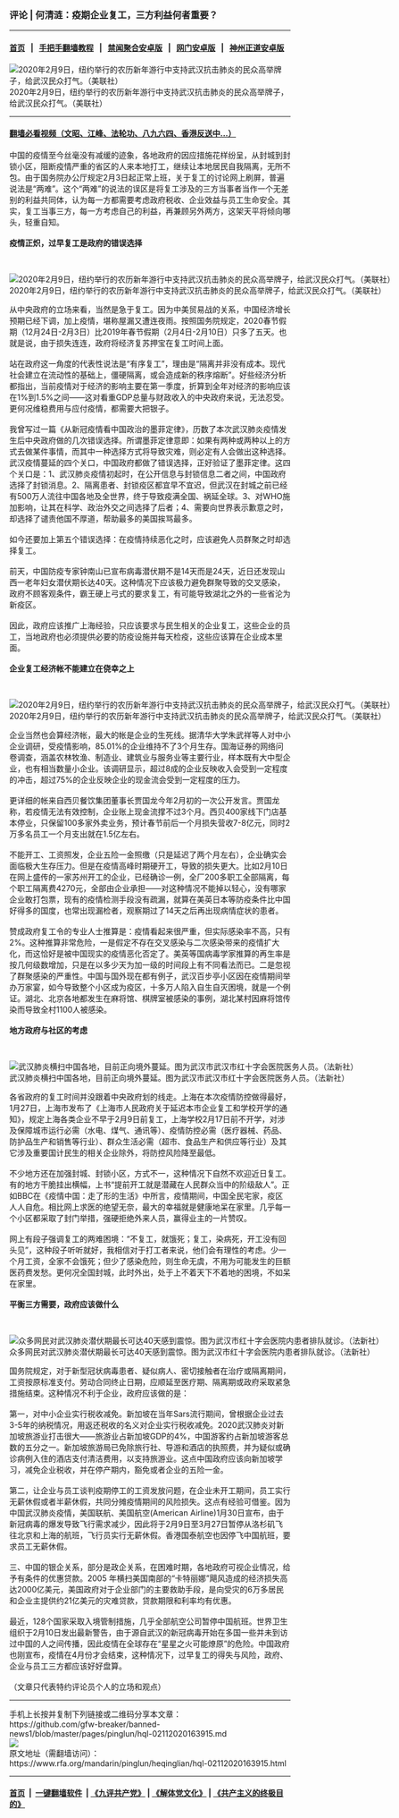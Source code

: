 ### 评论 | 何清涟：疫期企业复工，三方利益何者重要？
------------------------

#### [首页](https://github.com/gfw-breaker/banned-news1/blob/master/README.md) &nbsp;&nbsp;|&nbsp;&nbsp; [手把手翻墙教程](https://github.com/gfw-breaker/guides/wiki) &nbsp;&nbsp;|&nbsp;&nbsp; [禁闻聚合安卓版](https://github.com/gfw-breaker/bn-android) &nbsp;&nbsp;|&nbsp;&nbsp; [网门安卓版](https://github.com/oGate2/oGate) &nbsp;&nbsp;|&nbsp;&nbsp; [神州正道安卓版](https://github.com/SzzdOgate/update) 



<div id="headerimg">
 <img alt="2020年2月9日，纽约举行的农历新年游行中支持武汉抗击肺炎的民众高举牌子，给武汉民众打气。（美联社）" src="https://www.rfa.org/mandarin/pinglun/heqinglian/hql-02112020163915.html/AP_20040777853741.jpg/@@images/3570dfd5-13a4-401a-a09e-4909cf2b3dd7.jpeg" title="2020年2月9日，纽约举行的农历新年游行中支持武汉抗击肺炎的民众高举牌子，给武汉民众打气。（美联社）"/>
 <div id="headerimgcontents">
  <div id="headerimgcaption">
   <span>
    2020年2月9日，纽约举行的农历新年游行中支持武汉抗击肺炎的民众高举牌子，给武汉民众打气。（美联社）
   </span>
   <!-- zoomattribute -->
  </div>
  <!-- headerimgcaption -->
 </div>
 <!-- headerimagecontents -->
</div>

<hr/>


#### [翻墙必看视频（文昭、江峰、法轮功、八九六四、香港反送中...）](https://github.com/gfw-breaker/banned-news1/blob/master/pages/link3.md)

<div id="storytext">
 <div>
  <div class="slot_header">
  </div>
 </div>
 <p>
  中国的疫情至今丝毫没有减缓的迹象，各地政府的因应措施花样纷呈，从封城到封锁小区，阻断疫情严重的省区的人来本地打工，继续让本地居民自我隔离，无所不包。由于国务院办公厅规定2月3日起正常上班，关于复工的讨论网上刷屏，普遍说法是“两难”。这个“两难”的说法的误区是将复工涉及的三方当事者当作一个无差别的利益共同体，认为每一方都需要考虑政府税收、企业效益与员工生命安全。其实，复工当事三方，每一方考虑自己的利益，再兼顾另外两方，这架天平将倾向哪头，轻重自知。
  <br/>
  <br/>
  <b>
   疫情正炽，过早复工是政府的错误选择
  </b>
 </p>
 <p>
  <b>
  </b>
  <br/>
  <div class="image-inline captioned" style="width:1648px;">
   <div style="width:1648px;">
    <img alt="2020年2月9日，纽约举行的农历新年游行中支持武汉抗击肺炎的民众高举牌子，给武汉民众打气。（美联社）" src="https://www.rfa.org/mandarin/pinglun/heqinglian/hql-02112020163915.html/AP_20040777857712.jpg" title="2020年2月9日，纽约举行的农历新年游行中支持武汉抗击肺炎的民众高举牌子，给武汉民众打气。（美联社）"/>
   </div>
   <div class="image-caption">
    <span style="width:1648px;">
     2020年2月9日，纽约举行的农历新年游行中支持武汉抗击肺炎的民众高举牌子，给武汉民众打气。（美联社）
    </span>
    <span class="copyright">
    </span>
   </div>
  </div>
 </p>
 <p>
  从中央政府的立场来看，当然是急于复工。因为中美贸易战的关系，中国经济增长预期已经下调，加上疫情，堪称屋漏又遭连夜雨。按照国务院规定，2020春节假期（12月24日-2月3日）比2019年春节假期（2月4日-2月10日）只多了五天。也就是说，由于损失连连，政府将经济复苏押宝在复工时间上面。
  <br/>
  <br/>
  站在政府这一角度的代表性说法是“有序复工”，理由是“隔离并非没有成本。现代社会建立在流动性的基础上，僵硬隔离，或会造成新的秩序熔断”。好些经济分析都指出，当前疫情对于经济的影响主要在第一季度，折算到全年对经济的影响应该在1%到1.5%之间——这对看重GDP总量与财政收入的中央政府来说，无法忍受。更何况维稳费用与应付疫情，都需要大把银子。
  <br/>
  <br/>
  我曾写过一篇《从新冠疫情看中国政治的墨菲定律》，历数了本次武汉肺炎疫情发生后中央政府做的几次错误选择。所谓墨菲定律意即：如果有两种或两种以上的方式去做某件事情，而其中一种选择方式将导致灾难，则必定有人会做出这种选择。武汉疫情蔓延的四个关口，中国政府都做了错误选择，正好验证了墨菲定律。这四个关口是：1、武汉肺炎疫情初起时，在公开信息与封锁信息二者之间，中国政府选择了封锁消息。2、隔离患者、封锁疫区都宜早不宜迟，但武汉在封城之前已经有500万人流往中国各地及全世界，终于导致疫满全国、祸延全球。3、对WHO施加影响，让其在科学、政治外交之间选择了后者；4、需要向世界表示歉意之时，却选择了谴责他国不厚道，帮助最多的美国挨骂最多。
  <br/>
  <br/>
  如今还要加上第五个错误选择：在疫情持续恶化之时，应该避免人员群聚之时却选择复工。
  <br/>
  <br/>
  前天，中国防疫专家钟南山已宣布病毒潜伏期不是14天而是24天，近日还发现山西一老年妇女潜伏期长达40天。这种情况下应该极力避免群聚导致的交叉感染，政府不顾客观条件，霸王硬上弓式的要求复工，有可能导致湖北之外的一些省沦为新疫区。
  <br/>
  <br/>
  因此，政府应该推广上海经验，只应该要求与民生相关的企业复工，这些企业的员工，当地政府也必须提供必要的防疫设施并每天检疫，这些应该算在企业成本里面。
  <br/>
  <b>
   <br/>
   企业复工经济帐不能建立在侥幸之上
  </b>
 </p>
 <p>
  <b>
  </b>
  <br/>
  <div class="image-inline captioned" style="width:1600px;">
   <div style="width:1600px;">
    <img alt="2020年2月9日，纽约举行的农历新年游行中支持武汉抗击肺炎的民众高举牌子，给武汉民众打气。（美联社）" src="https://www.rfa.org/mandarin/pinglun/heqinglian/hql-02112020163915.html/AP_20040752648963.jpg" title="2020年2月9日，纽约举行的农历新年游行中支持武汉抗击肺炎的民众高举牌子，给武汉民众打气。（美联社）"/>
   </div>
   <div class="image-caption">
    <span style="width:1600px;">
     2020年2月9日，纽约举行的农历新年游行中支持武汉抗击肺炎的民众高举牌子，给武汉民众打气。（美联社）
    </span>
    <span class="copyright">
    </span>
   </div>
  </div>
 </p>
 <p>
  企业当然也会算经济帐，最大的帐是企业的生死线。据清华大学朱武祥等人对中小企业调研，受疫情影响，85.01%的企业维持不了3个月生存。国海证券的网络问卷调查，涵盖农林牧渔、制造业、建筑业与服务业等主要行业，样本既有大中型企业，也有相当数量小企业。该调研显示，超过8成的企业反映收入会受到一定程度的冲击，超过75%的企业反映企业的现金流会受到一定程度的压力。
  <br/>
  <br/>
  更详细的帐来自西贝餐饮集团董事长贾国龙今年2月初的一次公开发言。贾国龙称，若疫情无法有效控制，企业账上现金流撑不过3个月。西贝400家线下门店基本停业，只保留100多家外卖业务，预计春节前后一个月损失营收7-8亿元，同时2万多名员工一个月支出就在1.5亿左右。
  <br/>
  <br/>
  不能开工、工资照发，企业五险一金照缴（只是延迟了两个月左右），企业确实会面临极大生存压力。但是在疫情高峰时期硬开工，导致的损失更大。比如2月10日在网上盛传的一家苏州开工的企业，已经确诊一例，全厂200多职工全部隔离，每个职工隔离费4270元，全部由企业承担——对这种情况不能掉以轻心，没有哪家企业敢打包票，现有的疫情检测手段没有疏漏，就算在美英日本等防疫条件比中国好得多的国度，也常出现漏检者，观察期过了14天之后再出现病情症状的患者。
  <br/>
  <br/>
  赞成政府复工令的专业人士推算是：疫情看起来很严重，但实际感染率不高，只有2%。这种推算非常危险，一是假定不存在交叉感染与二次感染带来的疫情扩大化，而这恰好是被中国现实的疫情恶化否定了。美英等国病毒学家推算的再生率是按几何级数增加，只是在以多少天为加一级的时间段上有不同看法而已。二是忽视了群聚感染的严重性。中国与国外现在都有例子，武汉百步亭小区因在疫情期间举办万家宴，如今导致整个小区成为疫区，十多万人陷入自生自灭困境，就是一个例证。湖北、北京各地都发生在麻将馆、棋牌室被感染的事例，湖北某村因麻将馆传染而导致全村1100人被感染。
  <br/>
  <b>
   <br/>
   地方政府与社区的考虑
  </b>
 </p>
 <p>
  <br/>
  <div class="image-inline captioned" style="width:1500px;">
   <div style="width:1500px;">
    <img alt="武汉肺炎横扫中国各地，目前正向境外蔓延。图为武汉市武汉市红十字会医院医务人员。（法新社）" src="https://www.rfa.org/mandarin/yataibaodao/huanjing/ql1-01282020062914.html/000_1OC5LF.jpg" title="武汉肺炎横扫中国各地，目前正向境外蔓延。图为武汉市武汉市红十字会医院医务人员。（法新社）"/>
   </div>
   <div class="image-caption">
    <span style="width:1500px;">
     武汉肺炎横扫中国各地，目前正向境外蔓延。图为武汉市武汉市红十字会医院医务人员。（法新社）
    </span>
    <span class="copyright">
    </span>
   </div>
  </div>
 </p>
 <p>
  各省政府的复工时间并没跟着中央政府划的线走。上海在本次疫情防控做得最好，1月27日，上海市发布了《上海市人民政府关于延迟本市企业复工和学校开学的通知》，规定上海各类企业不早于2月9日前复工，上海学校2月17日前不开学，对涉及保障城市运行必需（水电、煤气、通讯等）、疫情防控必需（医疗器械、药品、防护品生产和销售等行业）、群众生活必需（超市、食品生产和供应等行业）及其它涉及重要国计民生的相关企业除外，将防控风险降至最低。
  <br/>
  <br/>
  不少地方还在加强封城、封锁小区，方式不一，这种情况下自然不欢迎近日复工。有的地方干脆挂出横幅，上书“提前开工就是潜藏在人民群众当中的阶级敌人”。正如BBC在《疫情中国：走了形的生活》中所言，疫情期间，中国全民宅家，疫区人人自危。相比网上求医的绝望无奈，最大的幸福就是健康地呆在家里。几乎每一个小区都采取了封门举措，强硬拒绝外来人员，赢得业主的一片赞叹。
  <br/>
  <br/>
  网上有段子强调复工的两难困境：“不复工，就饿死；复工，染病死，开工没有回头见”，这种段子听听就好，我相信对于打工者来说，他们会有理性的考虑。少一个月工资，全家不会饿死；但少了感染危险，则生命无虞，不用为可能发生的巨额医药费发愁。更何况全国封城，此时外出，处于上不着天下不着地的困境，不如呆在家里。
  <br/>
  <br/>
  <b>
   平衡三方需要，政府应该做什么
  </b>
 </p>
 <p>
  <b>
   <br/>
  </b>
  <div class="image-inline captioned" style="width:1500px;">
   <div style="width:1500px;">
    <img alt="众多网民对武汉肺炎潜伏期最长可达40天感到震惊。图为武汉市红十字会医院内患者排队就诊。（法新社）" src="https://www.rfa.org/mandarin/yataibaodao/huanjing/ql2-02112020062355.html/000_1OV7WD.jpg" title="众多网民对武汉肺炎潜伏期最长可达40天感到震惊。图为武汉市红十字会医院内患者排队就诊。（法新社）"/>
   </div>
   <div class="image-caption">
    <span style="width:1500px;">
     众多网民对武汉肺炎潜伏期最长可达40天感到震惊。图为武汉市红十字会医院内患者排队就诊。（法新社）
    </span>
    <span class="copyright">
    </span>
   </div>
  </div>
 </p>
 <p>
  国务院规定，对于新型冠状病毒患者、疑似病人、密切接触者在治疗或隔离期间，工资按原标准支付。劳动合同终止日期，应顺延至医疗期、隔离期或政府采取紧急措施结束。这种情况不利于企业，政府应该做的是：
  <br/>
  <br/>
  第一，对中小企业实行税收减免。新加坡在当年Sars流行期间，曾根据企业过去3-5年的纳税情况，用返还税收的名义对企业实行税收减免。2020武汉肺炎对新加坡旅游业打击很大——旅游业占新加坡GDP的4%，中国游客约占新加坡游客总数的五分之一。新加坡旅游局已免除旅行社、导游和酒店的执照费，并为疑似或确诊病例入住的酒店支付清洁费用，以支持旅游业。这点中国政府应该向新加坡学习，减免企业税收，并在停产期内，豁免或者企业的五险一金。
  <br/>
  <br/>
  第二，让企业与员工谈判疫期停工的工资发放问题，在企业未开工期间，员工实行无薪休假或者半薪休假，共同分摊疫情期间的风险损失。这点有经验可借鉴。因为中国武汉肺炎疫情，美国联航、美国航空(American Airline)1月30日宣布，由于新冠病毒的爆发导致飞行需求减少，因此将于2月9日至3月27日暂停从洛杉矶飞往北京和上海的航班，飞行员实行无薪休假。香港国泰航空也因停飞中国航班，要求员工无薪休假。
  <br/>
  <br/>
  三、中国的银企关系，部分是政企关系，在困难时期，各地政府可视企业情况，给予有条件的优惠贷款。2005 年横扫美国南部的“卡特丽娜”飓风造成的经济损失高达2000亿美元，美国政府对于企业部门的主要救助手段，是向受灾的6万多居民和企业主提供约21亿美元的灾难贷款，贷款期限和利率均有优惠。
  <br/>
  <br/>
  最近，128个国家采取入境管制措施，几乎全部航空公司暂停中国航班。世界卫生组织于2月10日发出最新警告，由于源自武汉的新冠病毒开始在多国一些并未到访过中国的人之间传播，因此疫情在全球存在“星星之火可能燎原”的危险。中国政府也刚宣布，疫情在4月份才会结束，这种情况下，过早复工的得失与风险，政府、企业与员工三方都应该好好盘算。
  <br/>
  <br/>
  （文章只代表特约评论员个人的立场和观点）
 </p>
</div>

<hr/>
手机上长按并复制下列链接或二维码分享本文章：<br/>
https://github.com/gfw-breaker/banned-news1/blob/master/pages/pinglun/hql-02112020163915.md <br/>
<a href='https://github.com/gfw-breaker/banned-news1/blob/master/pages/pinglun/hql-02112020163915.md'><img src='https://github.com/gfw-breaker/banned-news1/blob/master/pages/pinglun/hql-02112020163915.md.png'/></a> <br/>
原文地址（需翻墙访问）：https://www.rfa.org/mandarin/pinglun/heqinglian/hql-02112020163915.html


------------------------
#### [首页](https://github.com/gfw-breaker/banned-news1/blob/master/README.md) &nbsp;|&nbsp; [一键翻墙软件](https://github.com/gfw-breaker/nogfw/blob/master/README.md) &nbsp;| [《九评共产党》](https://github.com/gfw-breaker/9ping.md/blob/master/README.md#九评之一评共产党是什么) | [《解体党文化》](https://github.com/gfw-breaker/jtdwh.md/blob/master/README.md) | [《共产主义的终极目的》](https://github.com/gfw-breaker/gczydzjmd.md/blob/master/README.md)


<img src='http://gfw-breaker.win/banned-news/pages/pinglun/hql-02112020163915.md' width='0px' height='0px'/>